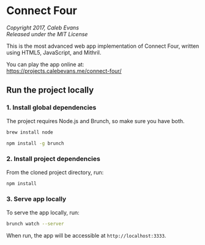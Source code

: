# Connect Four

*Copyright 2017, Caleb Evans*  
*Released under the MIT License*

This is the most advanced web app implementation of Connect Four, written using
HTML5, JavaScript, and Mithril.

You can play the app online at:  
https://projects.calebevans.me/connect-four/

## Run the project locally

### 1. Install global dependencies

The project requires Node.js and Brunch, so make sure you have both.

```bash
brew install node
```

```bash
npm install -g brunch
```

### 2. Install project dependencies

From the cloned project directory, run:

```bash
npm install
```

### 3. Serve app locally

To serve the app locally, run:

```bash
brunch watch --server
```

When run, the app will be accessible at `http://localhost:3333`.
